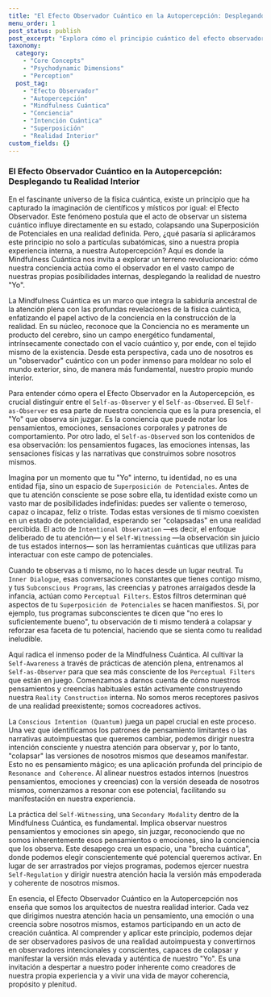 ```yaml
---
title: "El Efecto Observador Cuántico en la Autopercepción: Desplegando tu Realidad Interior"
menu_order: 1
post_status: publish
post_excerpt: "Explora cómo el principio cuántico del efecto observador se manifiesta en nuestra realidad interna. Descubre cómo la atención consciente y la intención moldean tu autopercepción, colapsando un universo de potenciales en la realidad que experimentas. Aprende a aplicar la Mindfulness Cuántica para transformar tu diálogo interno y manifestar una versión más empoderada de ti mismo."
taxonomy:
  category:
    - "Core Concepts"
    - "Psychodynamic Dimensions"
    - "Perception"
  post_tag:
    - "Efecto Observador"
    - "Autopercepción"
    - "Mindfulness Cuántica"
    - "Conciencia"
    - "Intención Cuántica"
    - "Superposición"
    - "Realidad Interior"
custom_fields: {}
---
```


### El Efecto Observador Cuántico en la Autopercepción: Desplegando tu Realidad Interior

En el fascinante universo de la física cuántica, existe un principio que ha capturado la imaginación de científicos y místicos por igual: el Efecto Observador. Este fenómeno postula que el acto de observar un sistema cuántico influye directamente en su estado, colapsando una Superposición de Potenciales en una realidad definida. Pero, ¿qué pasaría si aplicáramos este principio no solo a partículas subatómicas, sino a nuestra propia experiencia interna, a nuestra Autopercepción? Aquí es donde la Mindfulness Cuántica nos invita a explorar un terreno revolucionario: cómo nuestra conciencia actúa como el observador en el vasto campo de nuestras propias posibilidades internas, desplegando la realidad de nuestro "Yo".

La Mindfulness Cuántica es un marco que integra la sabiduría ancestral de la atención plena con las profundas revelaciones de la física cuántica, enfatizando el papel activo de la conciencia en la construcción de la realidad. En su núcleo, reconoce que la Conciencia no es meramente un producto del cerebro, sino un campo energético fundamental, intrínsecamente conectado con el vacío cuántico y, por ende, con el tejido mismo de la existencia. Desde esta perspectiva, cada uno de nosotros es un "observador" cuántico con un poder inmenso para moldear no solo el mundo exterior, sino, de manera más fundamental, nuestro propio mundo interior.

Para entender cómo opera el Efecto Observador en la Autopercepción, es crucial distinguir entre el `Self-as-Observer` y el `Self-as-Observed`. El `Self-as-Observer` es esa parte de nuestra conciencia que es la pura presencia, el "Yo" que observa sin juzgar. Es la conciencia que puede notar los pensamientos, emociones, sensaciones corporales y patrones de comportamiento. Por otro lado, el `Self-as-Observed` son los contenidos de esa observación: los pensamientos fugaces, las emociones intensas, las sensaciones físicas y las narrativas que construimos sobre nosotros mismos.

Imagina por un momento que tu "Yo" interno, tu identidad, no es una entidad fija, sino un espacio de `Superposición de Potenciales`. Antes de que tu atención consciente se pose sobre ella, tu identidad existe como un vasto mar de posibilidades indefinidas: puedes ser valiente o temeroso, capaz o incapaz, feliz o triste. Todas estas versiones de ti mismo coexisten en un estado de potencialidad, esperando ser "colapsadas" en una realidad percibida. El acto de `Intentional Observation` —es decir, el enfoque deliberado de tu atención— y el `Self-Witnessing` —la observación sin juicio de tus estados internos— son las herramientas cuánticas que utilizas para interactuar con este campo de potenciales.

Cuando te observas a ti mismo, no lo haces desde un lugar neutral. Tu `Inner Dialogue`, esas conversaciones constantes que tienes contigo mismo, y tus `Subconscious Programs`, las creencias y patrones arraigados desde la infancia, actúan como `Perceptual Filters`. Estos filtros determinan qué aspectos de tu `Superposición de Potenciales` se hacen manifiestos. Si, por ejemplo, tus programas subconscientes te dicen que "no eres lo suficientemente bueno", tu observación de ti mismo tenderá a colapsar y reforzar esa faceta de tu potencial, haciendo que se sienta como tu realidad ineludible.

Aquí radica el inmenso poder de la Mindfulness Cuántica. Al cultivar la `Self-Awareness` a través de prácticas de atención plena, entrenamos al `Self-as-Observer` para que sea más consciente de los `Perceptual Filters` que están en juego. Comenzamos a darnos cuenta de cómo nuestros pensamientos y creencias habituales están activamente construyendo nuestra `Reality Construction` interna. No somos meros receptores pasivos de una realidad preexistente; somos cocreadores activos.

La `Conscious Intention (Quantum)` juega un papel crucial en este proceso. Una vez que identificamos los patrones de pensamiento limitantes o las narrativas autoimpuestas que queremos cambiar, podemos dirigir nuestra intención consciente y nuestra atención para observar y, por lo tanto, "colapsar" las versiones de nosotros mismos que deseamos manifestar. Esto no es pensamiento mágico; es una aplicación profunda del principio de `Resonance and Coherence`. Al alinear nuestros estados internos (nuestros pensamientos, emociones y creencias) con la versión deseada de nosotros mismos, comenzamos a resonar con ese potencial, facilitando su manifestación en nuestra experiencia.

La práctica del `Self-Witnessing`, una `Secondary Modality` dentro de la Mindfulness Cuántica, es fundamental. Implica observar nuestros pensamientos y emociones sin apego, sin juzgar, reconociendo que no somos inherentemente esos pensamientos o emociones, sino la conciencia que los observa. Este desapego crea un espacio, una "brecha cuántica", donde podemos elegir conscientemente qué potencial queremos activar. En lugar de ser arrastrados por viejos programas, podemos ejercer nuestra `Self-Regulation` y dirigir nuestra atención hacia la versión más empoderada y coherente de nosotros mismos.

En esencia, el Efecto Observador Cuántico en la Autopercepción nos enseña que somos los arquitectos de nuestra realidad interior. Cada vez que dirigimos nuestra atención hacia un pensamiento, una emoción o una creencia sobre nosotros mismos, estamos participando en un acto de creación cuántica. Al comprender y aplicar este principio, podemos dejar de ser observadores pasivos de una realidad autoimpuesta y convertirnos en observadores intencionales y conscientes, capaces de colapsar y manifestar la versión más elevada y auténtica de nuestro "Yo". Es una invitación a despertar a nuestro poder inherente como creadores de nuestra propia experiencia y a vivir una vida de mayor coherencia, propósito y plenitud.